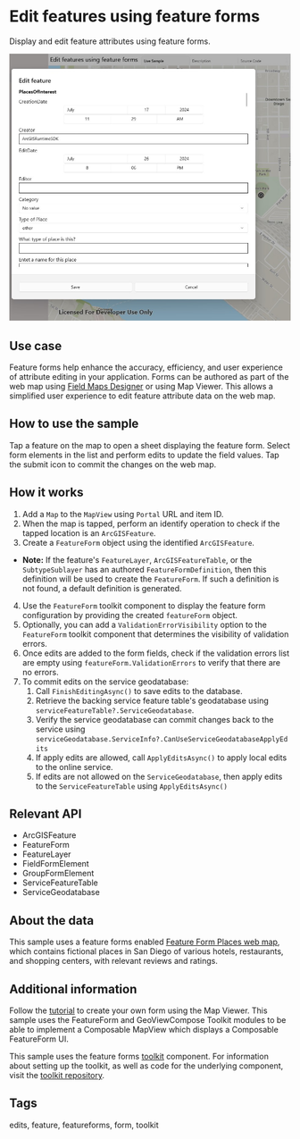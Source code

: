 # Edit features using feature forms

Display and edit feature attributes using feature forms.

![Image of Edit features using feature forms sample](EditFeaturesUsingFeatureForms.jpg)

## Use case

Feature forms help enhance the accuracy, efficiency, and user experience of attribute editing in your application. Forms can be authored as part of the web map using [Field Maps Designer](https://www.arcgis.com/apps/fieldmaps/) or using Map Viewer. This allows a simplified user experience to edit feature attribute data on the web map.

## How to use the sample

Tap a feature on the map to open a sheet displaying the feature form. Select form elements in the list and perform edits to update the field values. Tap the submit icon to commit the changes on the web map.

## How it works

1. Add a `Map` to the `MapView` using `Portal` URL and item ID.
2. When the map is tapped, perform an identify operation to check if the tapped location is an `ArcGISFeature`.
3. Create a `FeatureForm` object using the identified `ArcGISFeature`.
  * **Note:** If the feature's `FeatureLayer`, `ArcGISFeatureTable`, or the `SubtypeSublayer` has an authored `FeatureFormDefinition`, then this definition will be used to create the `FeatureForm`. If such a definition is not found, a default definition is generated.
4. Use the `FeatureForm` toolkit component to display the feature form configuration by providing the created `featureForm` object.
5. Optionally, you can add a `ValidationErrorVisibility` option to the `FeatureForm` toolkit component that determines the visibility of validation errors.
6. Once edits are added to the form fields, check if the validation errors list are empty using `featureForm.ValidationErrors` to verify that there are no errors.
7. To commit edits on the service geodatabase:
    1. Call `FinishEditingAsync()` to save edits to the database.
    2. Retrieve the backing service feature table's geodatabase using `serviceFeatureTable?.ServiceGeodatabase`.
    3. Verify the service geodatabase can commit changes back to the service using `serviceGeodatabase.ServiceInfo?.CanUseServiceGeodatabaseApplyEdits`
    4. If apply edits are allowed, call `ApplyEditsAsync()` to apply local edits to the online service.
    5. If edits are not allowed on the `ServiceGeodatabase`, then apply edits to the `ServiceFeatureTable` using `ApplyEditsAsync()`

## Relevant API

* ArcGISFeature
* FeatureForm
* FeatureLayer
* FieldFormElement
* GroupFormElement
* ServiceFeatureTable
* ServiceGeodatabase

## About the data

This sample uses a feature forms enabled [Feature Form Places web map](https://www.arcgis.com/home/item.html?id=516e4d6aeb4c495c87c41e11274c767f), which contains fictional places in San Diego of various hotels, restaurants, and shopping centers, with relevant reviews and ratings.

## Additional information

Follow the [tutorial](https://doc.arcgis.com/en/arcgis-online/create-maps/create-form-mv.htm) to create your own form using the Map Viewer. This sample uses the FeatureForm and GeoViewCompose Toolkit modules to be able to implement a Composable MapView which displays a Composable FeatureForm UI.

This sample uses the feature forms [toolkit](https://github.com/Esri/arcgis-maps-sdk-dotnet-toolkit/tree/main/src/Toolkit/Toolkit/UI/Controls/FeatureForm) component. For information about setting up the toolkit, as well as code for the underlying component, visit the [toolkit repository](https://github.com/Esri/arcgis-maps-sdk-dotnet-toolkit).

## Tags

edits, feature, featureforms, form, toolkit

